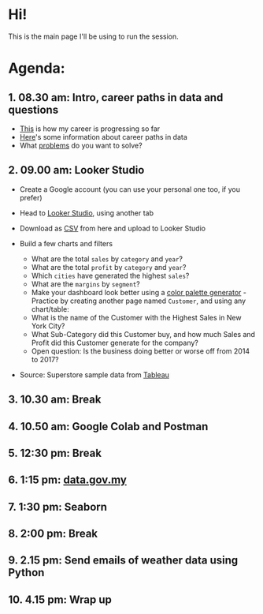 # Hi!

This is the main page I'll be using to run the session.

# Agenda:

## 1. 08.30 am: Intro, career paths in data and questions
   - [This](https://docs.google.com/presentation/d/e/2PACX-1vRbfvQpTP4ARbARRWhOL6WZ6koCKSHvf5OxFyHcJjn8GHXG3OpuneEH6uMYlpxKX0H_sEfHB6KAKrkq/pub?start=true&loop=false&slide=id.g29007063b8d_0_118) is how my career is progressing so far
   - [Here](https://docs.google.com/presentation/d/e/2PACX-1vQp61itveaNmpuS4UMXIfaQshjMYBqywRP2aMWZjMlZy5v-iNOUouDMn_-z33RBwi2TeauhgEzGoep-/pub?start=false&loop=false)'s some information about career paths in data
   - What [problems](https://padlet.com/kohwyhow/what-problems-do-you-want-to-solve-gjcypqiq99ko1wke) do you want to solve?

## 2. 09.00 am: Looker Studio
   - Create a Google account (you can use your personal one too, if you prefer)
   - Head to [Looker Studio](https://datastudio.google.com/), using another tab
   - Download as [CSV](https://docs.google.com/spreadsheets/d/1IaonaJj-c5Ud76Uc9WeRiMSlKLTNnbg-BCUxOoZrXn0/edit?usp=sharing) from here and upload to Looker Studio
   - Build a few charts and filters
       - What are the total `sales` by `category` and `year`?
       - What are the total `profit` by `category` and `year`?
       - Which `cities` have generated the highest `sales`?
       - What are the `margins` by `segment`?
       - Make your dashboard look better using a [color palette generator](https://coolors.co/)
    - Practice by creating another page named `Customer`, and using any chart/table:
       - What is the name of the Customer with the Highest Sales in New York City?
       - What Sub-Category did this Customer buy, and how much Sales and Profit did this Customer generate for the company?
       - Open question: Is the business doing better or worse off from 2014 to 2017?
    
   - Source: Superstore sample data from [Tableau](https://community.tableau.com/s/question/0D54T00000CWeX8SAL/sample-superstore-sales-excelxls)

## 3. 10.30 am: Break


## 4. 10.50 am: Google Colab and Postman

   
## 5. 12:30 pm: Break


## 6. 1:15 pm: [data.gov.my](https://data.gov.my/dashboard)


## 7. 1:30 pm: Seaborn

    
## 8. 2:00 pm: Break

    
## 9. 2.15 pm: Send emails of weather data using Python

    
## 10. 4.15 pm: Wrap up
